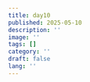 ```yaml
---
title: day10
published: 2025-05-10
description: ''
image: ''
tags: []
category: ''
draft: false 
lang: ''
---
```


